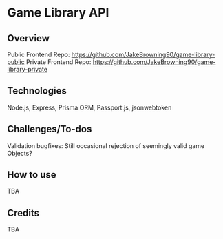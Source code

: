 # Game Library API

## Overview
Public Frontend Repo: https://github.com/JakeBrowning90/game-library-public
Private Frontend Repo: https://github.com/JakeBrowning90/game-library-private

## Technologies
Node.js, Express, Prisma ORM, Passport.js, jsonwebtoken

## Challenges/To-dos
Validation bugfixes: Still occasional rejection of seemingly valid game Objects?

## How to use
TBA

## Credits
TBA
